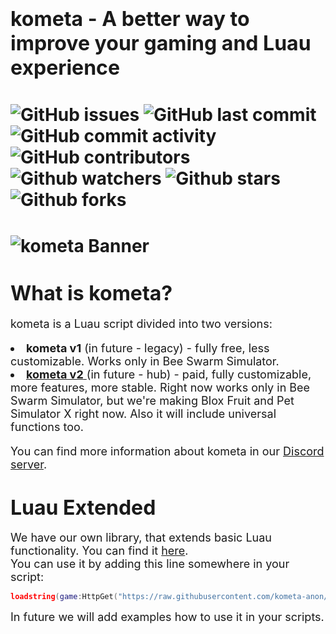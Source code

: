 # <font size = "6"> kometa - A better way to improve your gaming and Luau experience </font>
# ![GitHub issues](https://img.shields.io/github/issues/kometa-anon/kometa) ![GitHub last commit](https://img.shields.io/github/last-commit/kometa-anon/kometa) ![GitHub commit activity](https://img.shields.io/github/commit-activity/m/kometa-anon/kometa) ![GitHub contributors](https://img.shields.io/github/contributors/kometa-anon/kometa) ![Github watchers](https://img.shields.io/github/watchers/kometa-anon/kometa?style=social) ![Github stars](https://img.shields.io/github/stars/kometa-anon/kometa?style=social) ![Github forks](https://img.shields.io/github/forks/kometa-anon/kometa?style=social)

# ![kometa Banner](https://media.discordapp.net/attachments/740673508014817353/1085255610511130714/kometa_banner_no_gradient_1.gif)

# <font size = "6"> What is kometa?</font>
<font size = "4">
    kometa is a Luau script divided into two versions:
    <p>
        <li>
            <b>kometa v1</b>
            <x>
                (in future - legacy)
            </x> - fully free, less customizable. Works only in Bee Swarm Simulator.
        </li>
        <li>
            <a href = "https://buy.kometa.pw/">
                <b>kometa v2</b>
            </a> 
            <x>
                (in future - hub)
            </x> - paid, fully customizable, more features, more stable. Right now works only in Bee Swarm Simulator, but we're making Blox Fruit and Pet Simulator X right now. Also it will include universal functions too.
        </li>
    </p>
</font>

<font size = "4">
    You can find more information about kometa in our <a href = "https://discord.com/invite/2a5gVpcpzv">Discord server</a>.
</font>

# <font size = "6"> Luau Extended</font>
<font size = "4">
    We have our own library, that extends basic Luau functionality. You can find it <a href = "https://github.com/kometa-anon/kometa/blob/main/luau/LuauExtended.lua">here</a>.<br>
    You can use it by adding this line somewhere in your script:
</font>

```lua
loadstring(game:HttpGet("https://raw.githubusercontent.com/kometa-anon/kometa/main/luau/LuauExtended.lua"))()
```
<font size = "4">
    In future we will add examples how to use it in your scripts.
</font>
